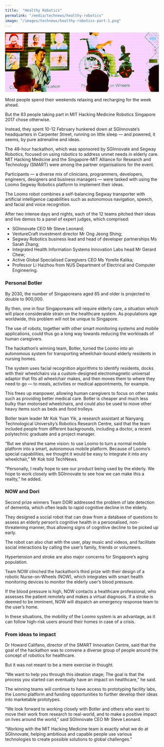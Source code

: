 ```yaml
---
title:  "Healthy Robotics"
permalink: "/media/technews/healthy-robotics"
image: "/images/technews/healthy-robotics-part-1.png"
---
```


![Healthy Robotics](/images/technews/healthy-robotics-part-1.png)

Most people spend their weekends relaxing and recharging for the week ahead.

But the 83 people taking part in MIT Hacking Medicine Robotics Singapore 2017 chose otherwise.

Instead, they spent 10-12 February hunkered down at SGInnovate’s headquarters in Carpenter Street, running on little sleep — and powered, it seems, by pure adrenaline and ideas.

The 48-hour hackathon, which was sponsored by SGInnovate and Segway Robotics, focused on using robotics to address unmet needs in elderly care. MIT Hacking Medicine and the Singapore-MIT Alliance for Research and Technology (SMART) were among the partner organisations for the event. 

Participants — a diverse mix of clinicians, programmers, developers, engineers, designers and business managers — were tasked with using the Loomo Segway Robotics platform to implement their ideas.

The Loomo robot combines a self-balancing Segway transporter with artificial intelligence capabilities such as autonomous navigation, speech, and facial and voice recognition. 

After two intense days and nights, each of the 12 teams pitched their ideas and live demos to a panel of expert judges, which comprised:

* SGInnovate CEO Mr Steve Leonard;
* VentureCraft investment director Mr Ong Jeong Shing;
* Segway Robotics business lead and head of developer partnerships Ms Sarah Zhang;
* Integrated Health Information Systems Innovation Labs head Mr Gerard Chew;
* Active Global Specialised Caregivers CEO Ms Yorelle Kalika;
* Professor Li Haizhou from NUS Department of Electrical and Computer Engineering. 

### **Personal Botler**
By 2030, the number of Singaporeans aged 65 and older is projected to double to 900,000.

By then, one in four Singaporeans will require elderly care, a situation which will place considerable strain on the healthcare system. As populations age worldwide, this problem will not be unique to Singapore.

The use of robots, together with other smart monitoring systems and mobile applications, could thus go a long way towards reducing the workloads of human caregivers.  

The hackathon’s winning team, Botler, turned the Loomo into an autonomous system for transporting wheelchair-bound elderly residents in nursing homes.

The system uses facial recognition algorithms to identify residents, docks with their wheelchairs via a custom-designed electromagnetic universal adaptor that fits all wheelchair makes, and then moves them to where they need to go — to meals, activities or medical appointments, for example. 

This frees up manpower, allowing human caregivers to focus on other tasks such as providing better medical care. Botler is cheaper and much less bulky than motorised wheelchairs, and could also be used to move other heavy items such as beds and food trolleys.

Botler team leader Mr Kok Yuan Yik, a research assistant at Nanyang Technological University’s Robotics Research Centre, said that the team included people from different backgrounds, including a doctor, a recent polytechnic graduate and a project manager.

“But we shared the same vision: to use Loomo to turn a normal mobile platform into a smart, autonomous mobile platform. Because of Loomo’s special capabilities, we thought it would be easy to integrate it into any wheelchair,” Mr Kok told TechNews.

“Personally, I really hope to see our product being used by the elderly. We hope to work closely with SGInnovate to see how we can make this a reality,” he added.

### **NOW and Dori**
Second prize winners Team DORI addressed the problem of late detection of dementia, which often leads to rapid cognitive decline in the elderly.

They designed a social robot that can draw from a database of questions to assess an elderly person’s cognitive health in a personalised, non-threatening manner, thus allowing signs of cognitive decline to be picked up early.

The robot can also chat with the user, play music and videos, and facilitate social interactions by calling the user’s family, friends or volunteers.

Hypertension and stroke are also major concerns for Singapore’s aging population.

Team NOW clinched the hackathon’s third prize with their design of a robotic Nurse-on-Wheels (NOW), which integrates with smart health monitoring devices to monitor the elderly user’s blood pressure.

If the blood pressure is high, NOW contacts a healthcare professional, who assesses the patient remotely and makes a virtual diagnosis. If a stroke is deemed to be imminent, NOW will dispatch an emergency response team to the user’s home.

In these situations, the mobility of the Loomo system is an advantage, as it can follow high-risk users around their homes in case of a crisis.

### **From ideas to impact**
Dr Howard Califano, director of the SMART Innovation Centre, said that the goal of the hackathon was to convene a diverse group of people around the concept of robotics for healthcare.

But it was not meant to be a mere exercise in thought.

“We want to help you through this ideation stage; The goal is that the process you started can eventually have an impact on healthcare,” he said.  

The winning teams will continue to have access to prototyping facility labs, the Loomo platform and funding opportunities to further develop their ideas into marketable prototypes.

“We look forward to working closely with Botler and others who want to move their work from research to real-world, and to make a positive impact on lives around the world,” said SGInnovate CEO Mr Steve Leonard.

“Working with the MIT Hacking Medicine team is exactly what we do at SGInnovate, helping ambitious and capable people use various technologies to create possible solutions to global challenges.”
